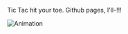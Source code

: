 Tic Tac hit your toe.
Github pages, I'll-!!!

![Animation](https://github.com/reol224/TicTacHoe/assets/27915379/848ef20e-c947-401f-80f3-6e35a1b9a423)

